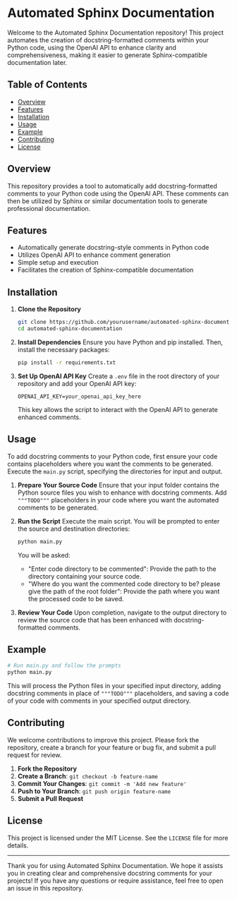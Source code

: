 # Automated Sphinx Documentation

Welcome to the Automated Sphinx Documentation repository! This project automates the creation of docstring-formatted comments within your Python code, using the OpenAI API to enhance clarity and comprehensiveness, making it easier to generate Sphinx-compatible documentation later.

## Table of Contents

- [Overview](#overview)
- [Features](#features)
- [Installation](#installation)
- [Usage](#usage)
- [Example](#example)
- [Contributing](#contributing)
- [License](#license)

## Overview

This repository provides a tool to automatically add docstring-formatted comments to your Python code using the OpenAI API. These comments can then be utilized by Sphinx or similar documentation tools to generate professional documentation.

## Features

- Automatically generate docstring-style comments in Python code
- Utilizes OpenAI API to enhance comment generation
- Simple setup and execution
- Facilitates the creation of Sphinx-compatible documentation

## Installation

1. **Clone the Repository**
   ```bash
   git clone https://github.com/yourusername/automated-sphinx-documentation.git
   cd automated-sphinx-documentation
   ```

2. **Install Dependencies**
   Ensure you have Python and pip installed. Then, install the necessary packages:
   ```bash
   pip install -r requirements.txt
   ```

3. **Set Up OpenAI API Key**
   Create a `.env` file in the root directory of your repository and add your OpenAI API key:
   ```plaintext
   OPENAI_API_KEY=your_openai_api_key_here
   ```

   This key allows the script to interact with the OpenAI API to generate enhanced comments.

## Usage

To add docstring comments to your Python code, first ensure your code contains placeholders where you want the comments to be generated. Execute the `main.py` script, specifying the directories for input and output.

1. **Prepare Your Source Code**
   Ensure that your input folder contains the Python source files you wish to enhance with docstring comments. Add `"""TODO"""` placeholders in your code where you want the automated comments to be generated.

2. **Run the Script**
   Execute the main script. You will be prompted to enter the source and destination directories:
   ```bash
   python main.py
   ```

   You will be asked:
   - "Enter code directory to be commented": Provide the path to the directory containing your source code.
   - "Where do you want the commented code directory to be? please give the path of the root folder": Provide the path where you want the processed code to be saved.

3. **Review Your Code**
   Upon completion, navigate to the output directory to review the source code that has been enhanced with docstring-formatted comments.

## Example

```bash
# Run main.py and follow the prompts
python main.py
```

This will process the Python files in your specified input directory, adding docstring comments in place of `"""TODO"""` placeholders, and saving a code of your code with comments in your specified output directory.

## Contributing

We welcome contributions to improve this project. Please fork the repository, create a branch for your feature or bug fix, and submit a pull request for review.

1. **Fork the Repository**
2. **Create a Branch**: `git checkout -b feature-name`
3. **Commit Your Changes**: `git commit -m 'Add new feature'`
4. **Push to Your Branch**: `git push origin feature-name`
5. **Submit a Pull Request**

## License

This project is licensed under the MIT License. See the `LICENSE` file for more details.

---

Thank you for using Automated Sphinx Documentation. We hope it assists you in creating clear and comprehensive docstring comments for your projects! If you have any questions or require assistance, feel free to open an issue in this repository.